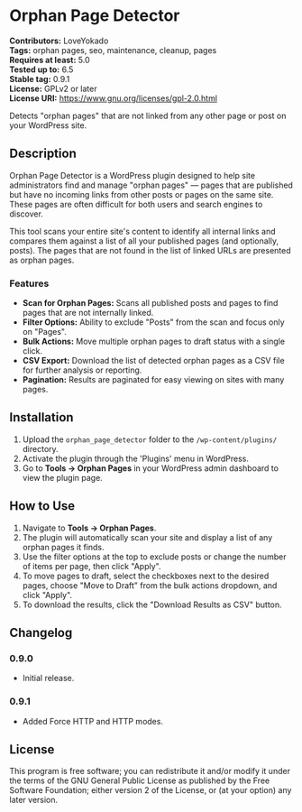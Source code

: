 # Orphan Page Detector

**Contributors:** LoveYokado  
**Tags:** orphan pages, seo, maintenance, cleanup, pages  
**Requires at least:** 5.0  
**Tested up to:** 6.5  
**Stable tag:** 0.9.1  
**License:** GPLv2 or later  
**License URI:** https://www.gnu.org/licenses/gpl-2.0.html

Detects "orphan pages" that are not linked from any other page or post on your WordPress site.

## Description

Orphan Page Detector is a WordPress plugin designed to help site administrators find and manage "orphan pages" — pages that are published but have no incoming links from other posts or pages on the same site. These pages are often difficult for both users and search engines to discover.

This tool scans your entire site's content to identify all internal links and compares them against a list of all your published pages (and optionally, posts). The pages that are not found in the list of linked URLs are presented as orphan pages.

### Features

- **Scan for Orphan Pages:** Scans all published posts and pages to find pages that are not internally linked.
- **Filter Options:** Ability to exclude "Posts" from the scan and focus only on "Pages".
- **Bulk Actions:** Move multiple orphan pages to draft status with a single click.
- **CSV Export:** Download the list of detected orphan pages as a CSV file for further analysis or reporting.
- **Pagination:** Results are paginated for easy viewing on sites with many pages.

## Installation

1.  Upload the `orphan_page_detector` folder to the `/wp-content/plugins/` directory.
2.  Activate the plugin through the 'Plugins' menu in WordPress.
3.  Go to **Tools -> Orphan Pages** in your WordPress admin dashboard to view the plugin page.

## How to Use

1.  Navigate to **Tools -> Orphan Pages**.
2.  The plugin will automatically scan your site and display a list of any orphan pages it finds.
3.  Use the filter options at the top to exclude posts or change the number of items per page, then click "Apply".
4.  To move pages to draft, select the checkboxes next to the desired pages, choose "Move to Draft" from the bulk actions dropdown, and click "Apply".
5.  To download the results, click the "Download Results as CSV" button.

## Changelog

### 0.9.0

- Initial release.

### 0.9.1

- Added Force HTTP and HTTP modes.

## License

This program is free software; you can redistribute it and/or modify it under the terms of the GNU General Public License as published by the Free Software Foundation; either version 2 of the License, or (at your option) any later version.
